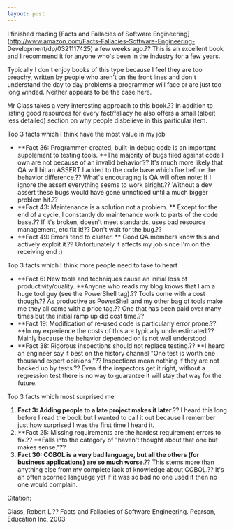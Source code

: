 ```yaml
---
layout: post
---
```

I finished reading [Facts and Fallacies of Software
Engineering](http://www.amazon.com/Facts-Fallacies-Software-Engineering-
Development/dp/0321117425) a few weeks ago.?? This is an excellent book and I
recommend it for anyone who's been in the industry for a few years.

Typically I don't enjoy books of this type because I feel they are too
preachy, written by people who aren't on the front lines and don't understand
the day to day problems a programmer will face or are just too long winded.
Neither appears to be the case here.

Mr Glass takes a very interesting approach to this book.?? In addition to
listing good resources for every fact/fallacy he also offers a small (albeit
less detailed) section on why people disbelieve in this particular item.

Top 3 facts which I think have the most value in my job

  * **Fact 36: Programmer-created, built-in debug code is an important supplement to testing tools. **The majority of bugs filed against code I own are not because of an invalid behavior.?? It's much more likely that QA will hit an ASSERT I added to the code base which fire before the behavior difference.?? What's encouraging is QA will often note: If I ignore the assert everything seems to work alright.?? Without a dev assert these bugs would have gone unnoticed until a much bigger problem hit.??
  * **Fact 43: Maintenance is a solution not a problem. ** Except for the end of a cycle, I constantly do maintenance work to parts of the code base.?? If it's broken, doesn't meet standards, uses bad resource management, etc fix it!?? Don't wait for the bug.??
  * **Fact 49: Errors tend to cluster. ** Good QA members know this and actively exploit it.?? Unfortunately it affects my job since I'm on the receiving end :)

Top 3 facts which I think more people need to take to heart

  * **Fact 6: New tools and techniques cause an initial loss of productivity/quality. **Anyone who reads my blog knows that I am a huge tool guy (see the PowerShell tag).?? Tools come with a cost though.?? As productive as PowerShell and my other bag of tools make me they all came with a price tag.?? One that has been paid over many times but the initial ramp up did cost time.??
  * **Fact 19: Modification of re-used code is particularly error prone.?? **In my experience the costs of this are typically underestimated.?? Mainly because the behavior depended on is not well understood.
  * **Fact 38: Rigorous inspections should not replace testing.?? **I heard an engineer say it best on the history channel "One test is worth one thousand expert opinions."?? Inspections mean nothing if they are not backed up by tests.?? Even if the inspectors get it right, without a regression test there is no way to guarantee it will stay that way for the future. 

Top 3 facts which most surprised me

  1. **Fact 3: Adding people to a late project makes it later**.?? I heard this long before I read the book but I wanted to call it out because I remember just how surprised I was the first time I heard it.
  2. **Fact 25: Missing requirements are the hardest requirement errors to fix.?? **Falls into the category of "haven't thought about that one but makes sense."??
  3. **Fact 30: COBOL is a very bad language, but all the others (for business applications) are so much worse**.?? This stems more than anything else from my complete lack of knowledge about COBOL.?? It's an often scorned language yet if it was so bad no one used it then no one would complain. 

Citation:

Glass, Robert L.?? Facts and Fallacies of Software Engineering. Pearson,
Education Inc, 2003

